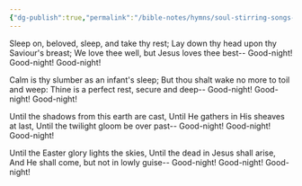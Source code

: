 ```yaml
---
{"dg-publish":true,"permalink":"/bible-notes/hymns/soul-stirring-songs-and-hymns/the-christian-s-goodnight/","title":"The Christian's Goodnight"}
---
```



Sleep on, beloved, sleep, and take thy rest;
Lay down thy head upon thy Saviour's breast;
We love thee well, but Jesus loves thee best--
Good-night! Good-night! Good-night!

Calm is thy slumber as an infant's sleep;
But thou shalt wake no more to toil and weep:
Thine is a perfect rest, secure and deep--
Good-night! Good-night! Good-night!

Until the shadows from this earth are cast,
Until He gathers in His sheaves at last,
Until the twilight gloom be over past--
Good-night! Good-night! Good-night!

Until the Easter glory lights the skies,
Until the dead in Jesus shall arise,
And He shall come, but not in lowly guise--
Good-night! Good-night! Good-night!